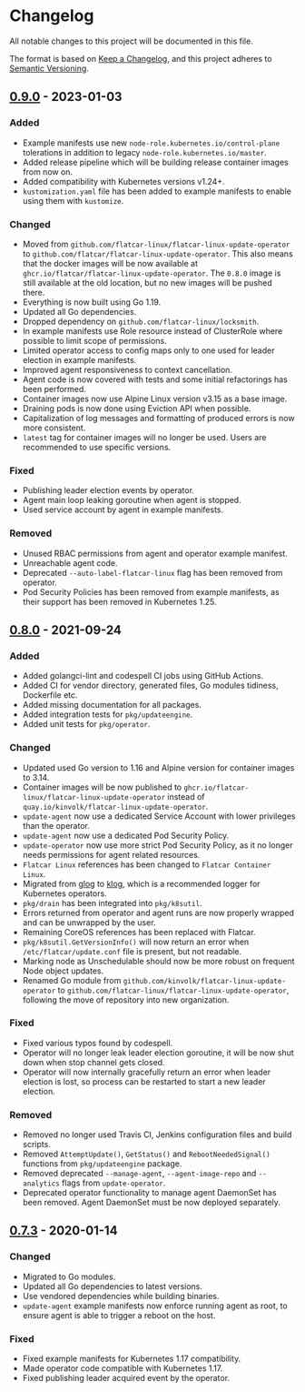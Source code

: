 # Changelog

All notable changes to this project will be documented in this file.

The format is based on [Keep a Changelog](https://keepachangelog.com/en/1.0.0/),
and this project adheres to [Semantic Versioning](https://semver.org/spec/v2.0.0.html).

## [0.9.0] - 2023-01-03
### Added
- Example manifests use new `node-role.kubernetes.io/control-plane` tolerations in addition to legacy `node-role.kubernetes.io/master`.
- Added release pipeline which will be building release container images from now on.
- Added compatibility with Kubernetes versions v1.24+.
- `kustomization.yaml` file has been added to example manifests to enable using them with `kustomize`.

### Changed
- Moved from `github.com/flatcar-linux/flatcar-linux-update-operator` to `github.com/flatcar/flatcar-linux-update-operator`. This also means that the docker images will be now available at `ghcr.io/flatcar/flatcar-linux-update-operator`. The `0.8.0` image is still available at the old location, but no new images will be pushed there.
- Everything is now built using Go 1.19.
- Updated all Go dependencies.
- Dropped dependency on `github.com/flatcar-linux/locksmith`.
- In example manifests use Role resource instead of ClusterRole where possible to limit scope of permissions.
- Limited operator access to config maps only to one used for leader election in example manifests.
- Improved agent responsiveness to context cancellation.
- Agent code is now covered with tests and some initial refactorings has been performed.
- Container images now use Alpine Linux version v3.15 as a base image.
- Draining pods is now done using Eviction API when possible.
- Capitalization of log messages and formatting of produced errors is now more consistent.
- `latest` tag for container images will no longer be used. Users are recommended to use specific versions.

### Fixed
- Publishing leader election events by operator.
- Agent main loop leaking goroutine when agent is stopped.
- Used service account by agent in example manifests.

### Removed
- Unused RBAC permissions from agent and operator example manifest.
- Unreachable agent code.
- Deprecated `--auto-label-flatcar-linux` flag has been removed from operator.
- Pod Security Policies has been removed from example manifests, as their support has been removed in Kubernetes 1.25.

## [0.8.0] - 2021-09-24
### Added
- Added golangci-lint and codespell CI jobs using GitHub Actions.
- Added CI for vendor directory, generated files, Go modules tidiness, Dockerfile etc.
- Added missing documentation for all packages.
- Added integration tests for `pkg/updateengine`.
- Added unit tests for `pkg/operator`.

### Changed
- Updated used Go version to 1.16 and Alpine version for container images to 3.14.
- Container images will be now published to `ghcr.io/flatcar-linux/flatcar-linux-update-operator` instead of
`quay.io/kinvolk/flatcar-linux-update-operator`.
- `update-agent` now use a dedicated Service Account with lower privileges than the operator.
- `update-agent` now use a dedicated Pod Security Policy.
- `update-operator` now use more strict Pod Security Policy, as it no longer needs permissions
for agent related resources.
- `Flatcar Linux` references has been changed to `Flatcar Container Linux`.
- Migrated from [glog](https://github.com/golang/glog) to [klog](https://github.com/kubernetes/klog),
which is a recommended logger for Kubernetes operators.
- `pkg/drain` has been integrated into `pkg/k8sutil`.
- Errors returned from operator and agent runs are now properly wrapped and can be unwrapped by the user.
- Remaining CoreOS references has been replaced with Flatcar.
- `pkg/k8sutil.GetVersionInfo()` will now return an error when `/etc/flatcar/update.conf` file is present,
but not readable.
- Marking node as Unschedulable should now be more robust on frequent Node object updates.
- Renamed Go module from `github.com/kinvolk/flatcar-linux-update-operator` to `github.com/flatcar-linux/flatcar-linux-update-operator`, following the move of repository into new organization.

### Fixed
- Fixed various typos found by codespell.
- Operator will no longer leak leader election goroutine, it will be now shut down when stop channel gets closed.
- Operator will now internally gracefully return an error when leader election is lost, so process can be restarted
to start a new leader election.

### Removed
- Removed no longer used Travis CI, Jenkins configuration files and build scripts.
- Removed `AttemptUpdate()`, `GetStatus()` and `RebootNeededSignal()` functions from `pkg/updateengine` package.
- Removed deprecated `--manage-agent`, `--agent-image-repo` and `--analytics` flags from `update-operator`.
- Deprecated operator functionality to manage agent DaemonSet has been removed. Agent DaemonSet must be now deployed separately.

## [0.7.3] - 2020-01-14
### Changed
- Migrated to Go modules.
- Updated all Go dependencies to latest versions.
- Use vendored dependencies while building binaries.
- `update-agent` example manifests now enforce running agent as root, to ensure agent
is able to trigger a reboot on the host.

### Fixed
- Fixed example manifests for Kubernetes 1.17 compatibility.
- Made operator code compatible with Kubernetes 1.17.
- Fixed publishing leader acquired event by the operator.

[0.9.0]: https://github.com/flatcar/flatcar-linux-update-operator/compare/v0.8.0...v0.9.0
[0.8.0]: https://github.com/flatcar/flatcar-linux-update-operator/compare/v0.7.3...v0.8.0
[0.7.3]: https://github.com/flatcar/flatcar-linux-update-operator/compare/v0.7.2...v0.7.3
